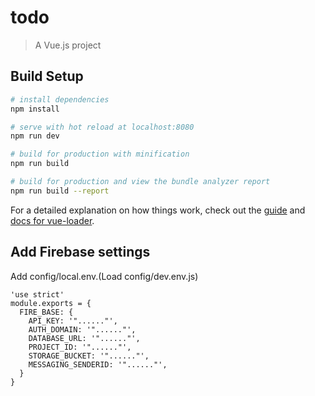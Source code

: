# todo

> A Vue.js project

## Build Setup

``` bash
# install dependencies
npm install

# serve with hot reload at localhost:8080
npm run dev

# build for production with minification
npm run build

# build for production and view the bundle analyzer report
npm run build --report
```

For a detailed explanation on how things work, check out the [guide](http://vuejs-templates.github.io/webpack/) and [docs for vue-loader](http://vuejs.github.io/vue-loader).

## Add Firebase settings

Add config/local.env.(Load config/dev.env.js)

```config/local.env
'use strict'
module.exports = {
  FIRE_BASE: {
    API_KEY: '"......"',
    AUTH_DOMAIN: '"......"',
    DATABASE_URL: '"......"',
    PROJECT_ID: '"......"',
    STORAGE_BUCKET: '"......"',
    MESSAGING_SENDERID: '"......"',
  }
}
```
